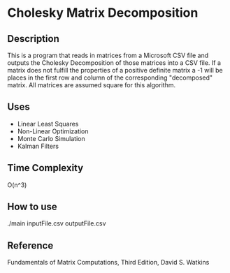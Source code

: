 # Cholesky Matrix Decomposition

## Description
This is a program that reads in matrices from a Microsoft CSV file 
and outputs the Cholesky Decomposition of those matrices into a CSV file.
 If a matrix does not fulfill
 the properties of a positive definite matrix a -1 will be places in the first
 row and column of the corresponding "decomposed" matrix.
 All matrices are assumed square for this algorithm.
 
## Uses
* Linear Least Squares
* Non-Linear Optimization
* Monte Carlo Simulation
* Kalman Filters

## Time Complexity
O(n^3)

## How to use
./main inputFile.csv outputFile.csv

## Reference
Fundamentals of Matrix Computations,
Third Edition,
David S. Watkins
